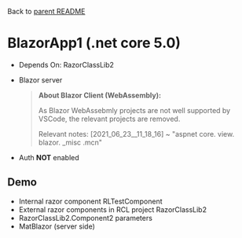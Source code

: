Back to [parent README](../README.md)

# BlazorApp1 (.net core 5.0)

- Depends On: RazorClassLib2

- Blazor server

  > **About Blazor Client (WebAssembly):**
  >
  > As Blazor WebAssebmly projects are not well supported by VSCode, the relevant projects are removed.
  > 
  > Relevant notes: [2021_06_23__11_18_16]  ~ "aspnet core. view. blazor. _misc .mcn"

- Auth **NOT** enabled

## Demo

- Internal razor component RLTestComponent
- External razor components in RCL project RazorClassLib2
- RazorClassLib2.Component2 parameters
- MatBlazor (server side)

